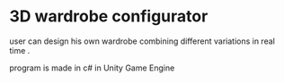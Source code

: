 # 3D wardrobe configurator

user can design his own wardrobe combining different variations in real time .

program is made in c# in Unity Game Engine 
